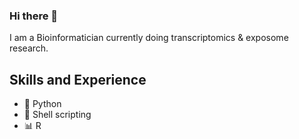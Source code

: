 ### Hi there 👋

I am a Bioinformatician currently doing transcriptomics & exposome research. 

## Skills and Experience 

* 🐍 Python
* 🐧 Shell scripting
* 📊 R 
<!--
**bwanya/Bwanya** is a ✨ _special_ ✨ repository because its `README.md` (this file) appears on your GitHub profile.

Here are some ideas to get you started:

- 🔭 I’m currently working on ...
- 🌱 I’m currently learning ...
- 👯 I’m looking to collaborate on ...
- 🤔 I’m looking for help with ...
- 💬 Ask me about ...
- 📫 How to reach me: ...
- 😄 Pronouns: ...
- ⚡ Fun fact: ...
-->
